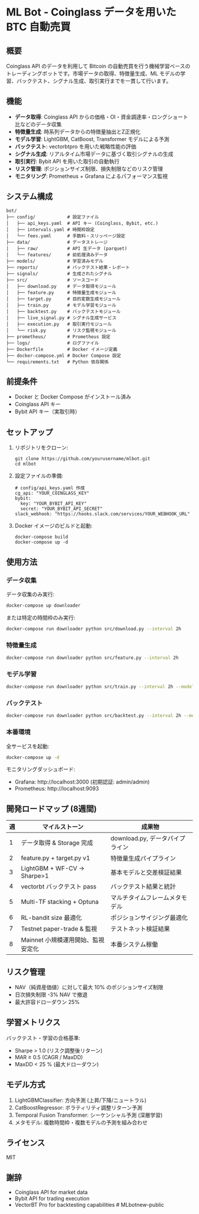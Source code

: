 # ML Bot - Coinglass データを用いた BTC 自動売買

## 概要

Coinglass API のデータを利用して Bitcoin の自動売買を行う機械学習ベースのトレーディングボットです。市場データの取得、特徴量生成、ML モデルの学習、バックテスト、シグナル生成、取引実行までを一貫して行います。

## 機能

- **データ取得**: Coinglass API からの価格・OI・資金調達率・ロングショート比などのデータ収集
- **特徴量生成**: 時系列データからの特徴量抽出とZ正規化
- **モデル学習**: LightGBM, CatBoost, Transformer モデルによる予測
- **バックテスト**: vectorbtpro を用いた戦略性能の評価
- **シグナル生成**: リアルタイム市場データに基づく取引シグナルの生成
- **取引実行**: Bybit API を用いた取引の自動執行
- **リスク管理**: ポジションサイズ制限、損失制限などのリスク管理
- **モニタリング**: Prometheus + Grafana によるパフォーマンス監視

## システム構成

```
bot/
├── config/            # 設定ファイル
│   ├── api_keys.yaml  # API キー (Coinglass, Bybit, etc.)
│   ├── intervals.yaml # 時間枠設定
│   └── fees.yaml      # 手数料・スリッページ設定
├── data/              # データストレージ
│   ├── raw/           # API 生データ (parquet)
│   └── features/      # 前処理済みデータ
├── models/            # 学習済みモデル
├── reports/           # バックテスト結果・レポート
├── signals/           # 生成されたシグナル
├── src/               # ソースコード
│   ├── download.py    # データ取得モジュール
│   ├── feature.py     # 特徴量生成モジュール
│   ├── target.py      # 目的変数生成モジュール
│   ├── train.py       # モデル学習モジュール
│   ├── backtest.py    # バックテストモジュール
│   ├── live_signal.py # シグナル生成サービス
│   ├── execution.py   # 取引実行モジュール
│   └── risk.py        # リスク監視モジュール
├── prometheus/        # Prometheus 設定
├── logs/              # ログファイル
├── Dockerfile         # Docker イメージ定義
├── docker-compose.yml # Docker Compose 設定
└── requirements.txt   # Python 依存関係
```

## 前提条件

- Docker と Docker Compose がインストール済み
- Coinglass API キー
- Bybit API キー（実取引時）

## セットアップ

1. リポジトリをクローン:
   ```
   git clone https://github.com/yourusername/mlbot.git
   cd mlbot
   ```

2. 設定ファイルの準備:
   ```
   # config/api_keys.yaml 作成
   cg_api: "YOUR_COINGLASS_KEY"
   bybit:
     key: "YOUR_BYBIT_API_KEY"
     secret: "YOUR_BYBIT_API_SECRET"
   slack_webhook: "https://hooks.slack.com/services/YOUR_WEBHOOK_URL"
   ```

3. Docker イメージのビルドと起動:
   ```
   docker-compose build
   docker-compose up -d
   ```

## 使用方法

### データ収集

データ収集のみ実行:

```bash
docker-compose up downloader
```

または特定の時間枠のみ実行:

```bash
docker-compose run downloader python src/download.py --interval 2h
```

### 特徴量生成

```bash
docker-compose run downloader python src/feature.py --interval 2h
```

### モデル学習

```bash
docker-compose run downloader python src/train.py --interval 2h --model_type lightgbm --optimize
```

### バックテスト

```bash
docker-compose run downloader python src/backtest.py --interval 2h --model_type lightgbm
```

### 本番環境

全サービスを起動:

```bash
docker-compose up -d
```

モニタリングダッシュボード:
- Grafana: http://localhost:3000 (初期認証: admin/admin)
- Prometheus: http://localhost:9093

## 開発ロードマップ (8週間)

| 週 | マイルストーン                     | 成果物                               |
| - | ----------------------------------- | ------------------------------------ |
| 1 | データ取得 & Storage 完成           | download.py, データパイプライン      |
| 2 | feature.py + target.py v1           | 特徴量生成パイプライン              |
| 3 | LightGBM + WF-CV → Sharpe>1         | 基本モデルと交差検証結果            |
| 4 | vectorbt バックテスト pass          | バックテスト結果と統計              |
| 5 | Multi-TF stacking + Optuna          | マルチタイムフレームメタモデル      |
| 6 | RL-bandit size 最適化               | ポジションサイジング最適化          |
| 7 | Testnet paper-trade & 監視          | テストネット検証結果                |
| 8 | Mainnet 小規模運用開始、監視安定化   | 本番システム稼働                    |

## リスク管理

- NAV（純資産価値）に対して最大 10% のポジションサイズ制限
- 日次損失制限 -3% NAV で撤退
- 最大許容ドローダウン 25%

## 学習メトリクス

バックテスト・学習の合格基準:
- Sharpe > 1.0 (リスク調整後リターン)
- MAR ≥ 0.5 (CAGR / MaxDD)
- MaxDD < 25 % (最大ドローダウン)

## モデル方式

1. LightGBMClassifier: 方向予測 (上昇/下降/ニュートラル)
2. CatBoostRegressor: ボラティリティ調整リターン予測
3. Temporal Fusion Transformer: シーケンシャル予測 (深層学習)
4. メタモデル: 複数時間枠・複数モデルの予測を組み合わせ

## ライセンス

MIT

## 謝辞

- Coinglass API for market data
- Bybit API for trading execution
- VectorBT Pro for backtesting capabilities
#   M L b o t n e w - p u b l i c  
 